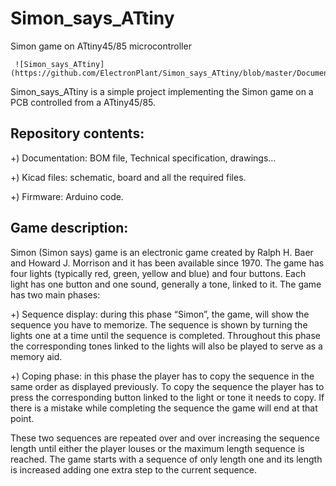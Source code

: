 # Simon_says_ATtiny


Simon game on ATtiny45/85 microcontroller

     ![Simon_says_ATtiny](https://github.com/ElectronPlant/Simon_says_ATtiny/blob/master/Documentation/Simon_says_complete_assembly.jpg)

Simon_says_ATtiny is a simple project implementing the Simon game on a PCB controlled from a ATtiny45/85.

Repository contents:
--------------------

 +) Documentation: BOM file, Technical specification, drawings...
 
 +) Kicad files: schematic, board and all the required files.
 
 +) Firmware: Arduino code.

Game description:
-----------------
Simon (Simon says) game is an electronic game created by Ralph H. Baer and Howard J. Morrison and it has been available since 1970. The game has four lights (typically red, green, yellow and blue) and four buttons. Each light has one button and one sound, generally a tone, linked to it. The game has two main phases:

  +) Sequence display: during this phase “Simon”, the game, will show the sequence you have to memorize. The sequence is shown by turning the lights one at a time until the sequence is completed. Throughout this phase the corresponding tones linked to the lights will also be played to serve as a memory aid.
  
  +) Coping phase: in this phase the player has to copy the sequence in the same order as displayed previously. To copy the sequence the player has to press the corresponding button linked to the light or tone it needs to copy. If there is a mistake while completing the sequence the game will end at that point.
  
These two sequences are repeated over and over increasing the sequence length until either the player louses or the maximum length sequence is reached. The game starts with a sequence of only length one and its length is increased adding one extra step to the current sequence.
